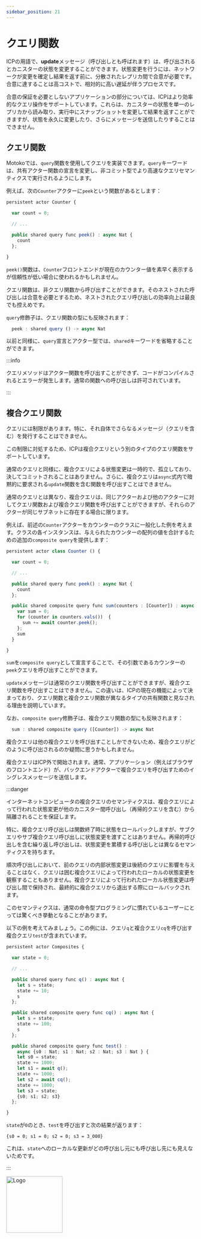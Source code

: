 ```yaml
---
sidebar_position: 21
---
```


# クエリ関数

ICPの用語で、**update**メッセージ（呼び出しとも呼ばれます）は、呼び出されるとカニスターの状態を変更することができます。状態変更を行うには、ネットワークが変更を確定し結果を返す前に、分散されたレプリカ間で合意が必要です。合意に達することは高コストで、相対的に高い遅延が伴うプロセスです。

合意の保証を必要としないアプリケーションの部分については、ICPはより効率的なクエリ操作をサポートしています。これらは、カニスターの状態を単一のレプリカから読み取り、実行中にスナップショットを変更して結果を返すことができますが、状態を永久に変更したり、さらにメッセージを送信したりすることはできません。

## クエリ関数

Motokoでは、`query`関数を使用してクエリを実装できます。`query`キーワードは、共有アクター関数の宣言を変更し、非コミット型でより高速なクエリセマンティクスで実行されるようにします。

例えば、次の`Counter`アクターに`peek`という関数があるとします：

```ts file=../examples/CounterWithQuery.mo
persistent actor Counter {

  var count = 0;

  // ...

  public shared query func peek() : async Nat {
    count
  };

}
```

`peek()`関数は、`Counter`フロントエンドが現在のカウンター値を素早く表示するが信頼性が低い場合に使われるかもしれません。

クエリ関数は、非クエリ関数から呼び出すことができます。そのネストされた呼び出しは合意を必要とするため、ネストされたクエリ呼び出しの効率向上は最良でも控えめです。

`query`修飾子は、クエリ関数の型にも反映されます：

```ts no-repl
  peek : shared query () -> async Nat
```

以前と同様に、`query`宣言とアクター型では、`shared`キーワードを省略することができます。

:::info

クエリメソッドはアクター関数を呼び出すことができず、コードがコンパイルされるとエラーが発生します。通常の関数への呼び出しは許可されています。

:::

## 複合クエリ関数

クエリには制限があります。特に、それ自体でさらなるメッセージ（クエリを含む）を発行することはできません。

この制限に対処するため、ICPは複合クエリという別のタイプのクエリ関数をサポートしています。

通常のクエリと同様に、複合クエリによる状態変更は一時的で、孤立しており、決してコミットされることはありません。さらに、複合クエリは`async`式内で暗黙的に要求される`update`関数を含む関数を呼び出すことはできません。

通常のクエリとは異なり、複合クエリは、同じアクターおよび他のアクターに対してクエリ関数および複合クエリ関数を呼び出すことができますが、それらのアクターが同じサブネットに存在する場合に限ります。

例えば、前述の`Counter`アクターをカウンターのクラスに一般化した例を考えます。クラスの各インスタンスは、与えられたカウンターの配列の値を合計するための追加の`composite query`を提供します：

```ts file=../examples/CounterWithCompositeQuery.mo
persistent actor class Counter () {

  var count = 0;

  // ...

  public shared query func peek() : async Nat {
    count
  };

  public shared composite query func sum(counters : [Counter]) : async Nat {
    var sum = 0;
    for (counter in counters.vals())  {
      sum += await counter.peek();
    };
    sum
  }

}
```

`sum`を`composite query`として宣言することで、その引数であるカウンターの`peek`クエリを呼び出すことができます。

`update`メッセージは通常のクエリ関数を呼び出すことができますが、複合クエリ関数を呼び出すことはできません。この違いは、ICPの現在の機能によって決まっており、クエリ関数と複合クエリ関数が異なるタイプの共有関数と見なされる理由を説明しています。

なお、`composite query`修飾子は、複合クエリ関数の型にも反映されます：

```ts no-repl
  sum : shared composite query ([Counter]) -> async Nat
```

複合クエリは他の複合クエリを呼び出すことしかできないため、複合クエリがどのように呼び出されるのか疑問に思うかもしれません。

複合クエリはICP外で開始されます。通常、アプリケーション（例えばブラウザのフロントエンド）が、バックエンドアクターで複合クエリを呼び出すためのイングレスメッセージを送信します。

:::danger

インターネットコンピュータの複合クエリのセマンティクスは、複合クエリによって行われた状態変更が他のカニスター間呼び出し（再帰的クエリを含む）から隔離されることを保証します。

特に、複合クエリ呼び出しは関数終了時に状態をロールバックしますが、サブクエリやサブ複合クエリ呼び出しに状態変更を渡すことはありません。再帰的呼び出しを含む繰り返し呼び出しは、状態変更を累積する呼び出しとは異なるセマンティクスを持ちます。

順次呼び出しにおいて、前のクエリの内部状態変更は後続のクエリに影響を与えることはなく、クエリは囲む複合クエリによって行われたローカルの状態変更を観察することもありません。複合クエリによって行われたローカル状態変更は呼び出し間で保持され、最終的に複合クエリから退出する際にロールバックされます。

このセマンティクスは、通常の命令型プログラミングに慣れているユーザーにとっては驚くべき挙動となることがあります。

以下の例を考えてみましょう。この例には、クエリ`q`と複合クエリ`cq`を呼び出す複合クエリ`test`が含まれています。

```ts no-repl file=../examples/CompositeSemantics.mo
persistent actor Composites {

  var state = 0;

  // ...

  public shared query func q() : async Nat {
    let s = state;
    state += 10;
    s
  };

  public shared composite query func cq() : async Nat {
    let s = state;
    state += 100;
    s
  };

  public shared composite query func test() :
    async {s0 : Nat; s1 : Nat; s2 : Nat; s3 : Nat } {
    let s0 = state;
    state += 1000;
    let s1 = await q();
    state += 1000;
    let s2 = await cq();
    state += 1000;
    let s3 = state;
    {s0; s1; s2; s3}
  };

}
```

`state`が`0`のとき、`test`を呼び出すと次の結果が返ります：

```
{s0 = 0; s1 = 0; s2 = 0; s3 = 3_000}
```

これは、`state`へのローカルな更新がどの呼び出し元にも呼び出し先にも見えないためです。

:::

<img src="https://github.com/user-attachments/assets/844ca364-4d71-42b3-aaec-4a6c3509ee2e" alt="Logo" width="150" height="150" />
